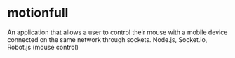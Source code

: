 # motionfull
 An application that allows a user to control their mouse with a mobile device connected on the same network through sockets. Node.js, Socket.io, Robot.js (mouse control)
